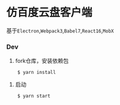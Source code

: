 # 仿百度云盘客户端
基于`Electron`,`Webpack3`,`Babel7`,`React16`,`MobX`
### Dev
1. fork仓库，安装依赖包
```shell
    $ yarn install
```
1. 启动
```shell
    $ yarn start
```